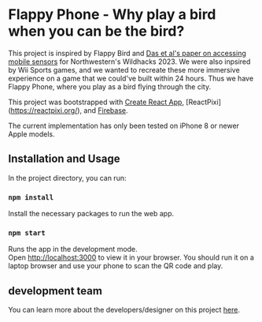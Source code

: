 # Flappy Phone - Why play a bird when you can be the bird?

This project is inspired by Flappy Bird and [Das et al's paper on accessing mobile sensors](https://dl.acm.org/doi/10.1145/3243734.3243860) for Northwestern's Wildhacks 2023. We were also inpsired by Wii Sports games, and we wanted to recreate these more immersive experience on a game that we could've built within 24 hours. Thus we have Flappy Phone, where you play as a bird flying through the city. 

This project was bootstrapped with [Create React App](https://github.com/facebook/create-react-app), [ReactPixi] (https://reactpixi.org/), and [Firebase](https://firebase.google.com/).

The current implementation has only been tested on iPhone 8 or newer Apple models. 

## Installation and Usage

In the project directory, you can run:

### `npm install`
Install the necessary packages to run the web app.

### `npm start`

Runs the app in the development mode.\
Open [http://localhost:3000](http://localhost:3000) to view it in your browser. You should run it on a laptop browser and use your phone to scan the QR code and play.

## development team
You can learn more about the developers/designer on this project [here](https://y.at/👑🐀🐻🚪).
